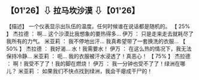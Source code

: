 ## 【01'26】⇩ 拉马坎沙漠 ⇩【01'26】
【描述】 一个仪表显示出队伍的温度。任何时候谁在说话都是随机的。
【 25% 】
杰拉德 ： 啊… 这个沙漠比我想象的要热得多…
伊万 ： 只是走来走去就耗尽了我所有的力气。
米亚莉 ： 我不停地出汗… 我真希望带了一套换洗的衣服…
【 50% 】
杰拉德 ： 我好渴… 水！我需要水！
伊万 ： 在这么热的情况下，我无法保持冷静…
米亚莉 ： 呃… 我的衣服被汗水浸透了！真恶心！
【 75% 】
杰拉德 ： 啊！我受不了了！我的脚在燃烧！
伊万 ： 我一分钟也受不了了！绿洲在哪儿？
米亚莉 ： 如果我们不快点找到绿洲，我会干瘪成干尸的！